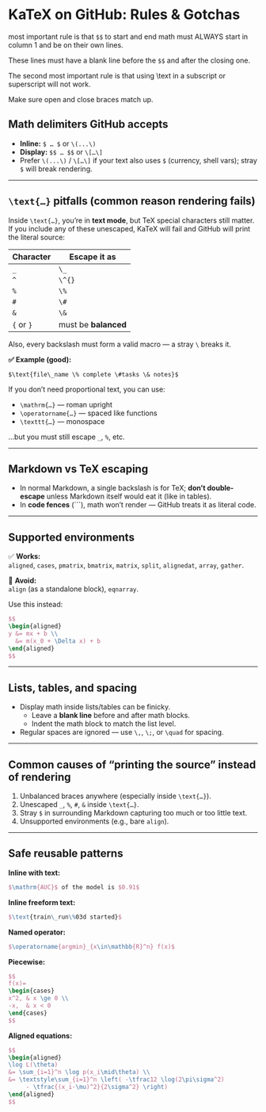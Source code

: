 # KaTeX on GitHub: Rules & Gotchas


most important rule is that `$$` to start and end math must ALWAYS start in column 1 and be on their own lines.

These lines must have a blank line before the `$$` and after the closing one.

The second most important rule is that using \text in a subscript or superscript will not work.

Make sure open and close braces match up.


## Math delimiters GitHub accepts
- **Inline:** `$ … $` or `\(...\)`
- **Display:** `$$ … $$` or `\[…\]`
- Prefer `\(...\)` / `\[…\]` if your text also uses `$` (currency, shell vars); stray `$` will break rendering.

---

## `\text{…}` pitfalls (common reason rendering fails)
Inside `\text{…}`, you’re in **text mode**, but TeX special characters still matter.  
If you include any of these unescaped, KaTeX will fail and GitHub will print the literal source:

| Character | Escape it as |
|------------|--------------|
| `_` | `\_` |
| `^` | `\^{}` |
| `%` | `\%` |
| `#` | `\#` |
| `&` | `\&` |
| `{` or `}` | must be **balanced** |

Also, every backslash must form a valid macro — a stray `\` breaks it.

**✅ Example (good):**  
```
$\text{file\_name \% complete \#tasks \& notes}$
```

If you don’t need proportional text, you can use:
- `\mathrm{…}` — roman upright  
- `\operatorname{…}` — spaced like functions  
- `\texttt{…}` — monospace  

…but you must still escape `_`, `%`, etc.

---

## Markdown vs TeX escaping
- In normal Markdown, a single backslash is for TeX; **don’t double-escape** unless Markdown itself would eat it (like in tables).
- In **code fences** (\`\`\`), math won’t render — GitHub treats it as literal code.

---

## Supported environments
✅ **Works:**  
`aligned`, `cases`, `pmatrix`, `bmatrix`, `matrix`, `split`, `alignedat`, `array`, `gather`.

🚫 **Avoid:**  
`align` (as a standalone block), `eqnarray`.

Use this instead:
```latex
$$
\begin{aligned}
y &= mx + b \\
  &= m(x_0 + \Delta x) + b
\end{aligned}
$$
```

---

## Lists, tables, and spacing
- Display math inside lists/tables can be finicky.  
  - Leave a **blank line** before and after math blocks.  
  - Indent the math block to match the list level.
- Regular spaces are ignored — use `\,`, `\;`, or `\quad` for spacing.

---

## Common causes of “printing the source” instead of rendering
1. Unbalanced braces anywhere (especially inside `\text{…}`).
2. Unescaped `_`, `%`, `#`, `&` inside `\text{…}`.
3. Stray `$` in surrounding Markdown capturing too much or too little text.
4. Unsupported environments (e.g., bare `align`).

---

## Safe reusable patterns

**Inline with text:**
```latex
$\mathrm{AUC}$ of the model is $0.91$
```

**Inline freeform text:**
```latex
$\text{train\_run\%03d started}$
```

**Named operator:**
```latex
$\operatorname{argmin}_{x\in\mathbb{R}^n} f(x)$
```

**Piecewise:**
```latex
$$
f(x)=
\begin{cases}
x^2, & x \ge 0 \\
-x,  & x < 0
\end{cases}
$$
```

**Aligned equations:**
```latex
$$
\begin{aligned}
\log L(\theta)
&= \sum_{i=1}^n \log p(x_i\mid\theta) \\
&= \textstyle\sum_{i=1}^n \left( -\tfrac12 \log(2\pi\sigma^2)
     - \tfrac{(x_i-\mu)^2}{2\sigma^2} \right)
\end{aligned}
$$
```
